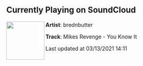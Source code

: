 ## Currently Playing on SoundCloud

[<img align="left" width="100" src="https://i1.sndcdn.com/artworks-7EhlZiV54TDa8flv-PgLkzg-t500x500.jpg">](https://soundcloud.com/brednbutterrec/mikes-revenge-you-know-it)

**Artist**: brednbutter 

**Track**: Mikes Revenge - You Know It

Last updated at 03/13/2021 14:11
